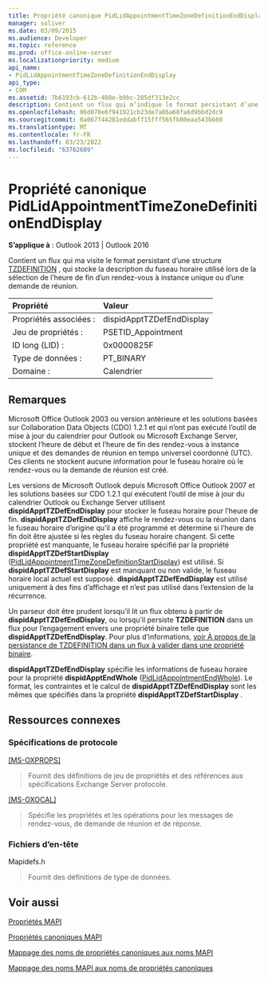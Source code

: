 ```yaml
---
title: Propriété canonique PidLidAppointmentTimeZoneDefinitionEndDisplay
manager: soliver
ms.date: 03/09/2015
ms.audience: Developer
ms.topic: reference
ms.prod: office-online-server
ms.localizationpriority: medium
api_name:
- PidLidAppointmentTimeZoneDefinitionEndDisplay
api_type:
- COM
ms.assetid: 7b6193cb-612b-408e-b9bc-285df313e2cc
description: Contient un flux qui m’indique le format persistant d’une structure TZDEFINITION, qui stocke la description du fuseau horaire utilisé.
ms.openlocfilehash: 06d070e6f941921cb23de7a86a68fa6d9bbd2dc9
ms.sourcegitcommit: 0a067f44281eddabff15fff565fb80eaa543b660
ms.translationtype: MT
ms.contentlocale: fr-FR
ms.lasthandoff: 03/23/2022
ms.locfileid: "63762689"
---
```

# <a name="pidlidappointmenttimezonedefinitionenddisplay-canonical-property"></a>Propriété canonique PidLidAppointmentTimeZoneDefinitionEndDisplay

  
  
**S’applique à** : Outlook 2013 | Outlook 2016 
  
Contient un flux qui ma visite le format persistant d’une structure [TZDEFINITION](https://msdn.microsoft.com/library/0ae21571-2299-6407-807c-428668bb6798%28Office.15%29.aspx) , qui stocke la description du fuseau horaire utilisé lors de la sélection de l’heure de fin d’un rendez-vous à instance unique ou d’une demande de réunion. 
  
|Propriété |Valeur |
|:-----|:-----|
|Propriétés associées :  <br/> |dispidApptTZDefEndDisplay  <br/> |
|Jeu de propriétés :  <br/> |PSETID_Appointment  <br/> |
|ID long (LID) :  <br/> |0x0000825F  <br/> |
|Type de données :  <br/> |PT_BINARY  <br/> |
|Domaine :  <br/> |Calendrier  <br/> |
   
## <a name="remarks"></a>Remarques

Microsoft Office Outlook 2003 ou version antérieure et les solutions basées sur Collaboration Data Objects (CDO) 1.2.1 et qui n’ont pas exécuté l’outil de mise à jour du calendrier pour Outlook ou Microsoft Exchange Server, stockent l’heure de début et l’heure de fin des rendez-vous à instance unique et des demandes de réunion en temps universel coordonné (UTC). Ces clients ne stockent aucune information pour le fuseau horaire où le rendez-vous ou la demande de réunion est créé.
  
Les versions de Microsoft Outlook depuis Microsoft Office Outlook 2007 et les solutions basées sur CDO 1.2.1 qui exécutent l’outil de mise à jour du calendrier Outlook ou Exchange Server utilisent **dispidApptTZDefEndDisplay** pour stocker le fuseau horaire pour l’heure de fin. **dispidApptTZDefEndDisplay** affiche le rendez-vous ou la réunion dans le fuseau horaire d’origine qu’il a été programmé et détermine si l’heure de fin doit être ajustée si les règles du fuseau horaire changent. Si cette propriété est manquante, le fuseau horaire spécifié par la propriété **dispidApptTZDefStartDisplay** ([PidLidAppointmentTimeZoneDefinitionStartDisplay](pidlidappointmenttimezonedefinitionstartdisplay-canonical-property.md)) est utilisé. Si **dispidApptTZDefStartDisplay** est manquant ou non valide, le fuseau horaire local actuel est supposé. **dispidApptTZDefEndDisplay** est utilisé uniquement à des fins d’affichage et n’est pas utilisé dans l’extension de la récurrence. 
  
Un parseur doit être prudent lorsqu’il lit un flux obtenu à partir de **dispidApptTZDefEndDisplay**, ou lorsqu’il persiste **TZDEFINITION** dans un flux pour l’engagement envers une propriété binaire telle que **dispidApptTZDefEndDisplay**. Pour plus d’informations, [voir À propos de la persistance de TZDEFINITION dans un flux à valider dans une propriété binaire](https://msdn.microsoft.com/library/0dec535d-d48f-39a5-97d5-0bd109134b3b%28Office.15%29.aspx).
  
 **dispidApptTZDefEndDisplay** spécifie les informations de fuseau horaire pour la propriété **dispidApptEndWhole** ([PidLidAppointmentEndWhole](pidlidappointmentendwhole-canonical-property.md)). Le format, les contraintes et le calcul de **dispidApptTZDefEndDisplay** sont les mêmes que spécifiés dans la propriété **dispidApptTZDefStartDisplay** . 
  
## <a name="related-resources"></a>Ressources connexes

### <a name="protocol-specifications"></a>Spécifications de protocole

[[MS-OXPROPS]](https://msdn.microsoft.com/library/f6ab1613-aefe-447d-a49c-18217230b148%28Office.15%29.aspx)
  
> Fournit des définitions de jeu de propriétés et des références aux spécifications Exchange Server protocole.
    
[[MS-OXOCAL]](https://msdn.microsoft.com/library/09861fde-c8e4-4028-9346-e7c214cfdba1%28Office.15%29.aspx)
  
> Spécifie les propriétés et les opérations pour les messages de rendez-vous, de demande de réunion et de réponse.
    
### <a name="header-files"></a>Fichiers d’en-tête

Mapidefs.h
  
> Fournit des définitions de type de données.
    
## <a name="see-also"></a>Voir aussi



[Propriétés MAPI](mapi-properties.md)
  
[Propriétés canoniques MAPI](mapi-canonical-properties.md)
  
[Mappage des noms de propriétés canoniques aux noms MAPI](mapping-canonical-property-names-to-mapi-names.md)
  
[Mappage des noms MAPI aux noms de propriétés canoniques](mapping-mapi-names-to-canonical-property-names.md)

